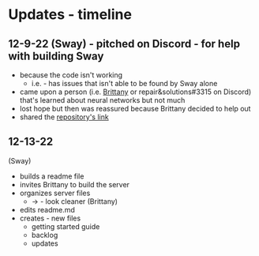 # Updates - timeline
## 12-9-22 (Sway) - pitched on Discord - for help with building Sway
* because the code isn't working
  * i.e. - has issues that isn't able to be found by Sway alone
* came upon a person (i.e. [Brittany](https://github.com/BrittanyBunk) or repair&solutions#3315 on Discord) that's learned about neural networks but not much
* lost hope but then was reassured because Brittany decided to help out
* shared the [repository's link](https://github.com/SwayStar123/neural-nets-from-scratch-rust)

## 12-13-22 
(Sway)
* builds a readme file
* invites Brittany to build the server
* organizes server files 
  * -> - look cleaner
(Brittany)
* edits readme.md
* creates - new files
  * getting started guide
  * backlog
  * updates
